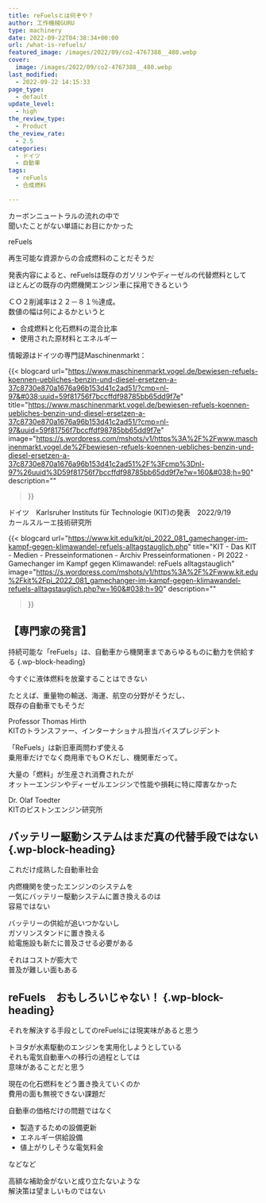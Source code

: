 ```yaml
---
title: reFuelsとは何ぞや？
author: 工作機械GURU
type: machinery
date: 2022-09-22T04:38:34+00:00
url: /what-is-refuels/
featured_image: /images/2022/09/co2-4767388__480.webp
cover:
  image: /images/2022/09/co2-4767388__480.webp
last_modified:
  - 2022-09-22 14:15:33
page_type:
  - default
update_level:
  - high
the_review_type:
  - Product
the_review_rate:
  - 2.5
categories:
  - ドイツ
  - 自動車
tags:
  - reFuels
  - 合成燃料

---
```

 

カーボンニュートラルの流れの中で  
聞いたことがない単語にお目にかかった

<span class="bold"><span class="fz-20px"><span class="fz-28px">reFuels</span></span></span>  
  
再生可能な資源からの合成燃料のことだそうだ

発表内容によると、reFuelsは既存のガソリンやディーゼルの代替燃料として  
ほとんどの既存の内燃機関エンジン車に採用できるという

ＣＯ２削減率は２２－８１％達成。  
数値の幅は何によるかというと

<ul class="wp-block-list">
  <li>
    合成燃料と化石燃料の混合比率
  </li>
  <li>
    使用された原材料とエネルギー
  </li>
</ul>

情報源はドイツの専門誌Maschinenmarkt：

{{< blogcard
url="https://www.maschinenmarkt.vogel.de/bewiesen-refuels-koennen-uebliches-benzin-und-diesel-ersetzen-a-37c8730e870a1676a96b153d41c2ad51/?cmp=nl-97&#038;uuid=59f81756f7bccffdf98785bb65dd9f7e"
title="https://www.maschinenmarkt.vogel.de/bewiesen-refuels-koennen-uebliches-benzin-und-diesel-ersetzen-a-37c8730e870a1676a96b153d41c2ad51/?cmp=nl-97&uuid=59f81756f7bccffdf98785bb65dd9f7e"
image="https://s.wordpress.com/mshots/v1/https%3A%2F%2Fwww.maschinenmarkt.vogel.de%2Fbewiesen-refuels-koennen-uebliches-benzin-und-diesel-ersetzen-a-37c8730e870a1676a96b153d41c2ad51%2F%3Fcmp%3Dnl-97%26uuid%3D59f81756f7bccffdf98785bb65dd9f7e?w=160&#038;h=90"
description=""
>}} 

ドイツ　Karlsruher Instituts für Technologie (KIT)の発表　2022/9/19  
カールスルーエ技術研究所

{{< blogcard
url="https://www.kit.edu/kit/pi_2022_081_gamechanger-im-kampf-gegen-klimawandel-refuels-alltagstauglich.php"
title="KIT - Das KIT - Medien - Presseinformationen - Archiv Presseinformationen - PI 2022 - Gamechanger im Kampf gegen Klimawandel: reFuels alltagstauglich"
image="https://s.wordpress.com/mshots/v1/https%3A%2F%2Fwww.kit.edu%2Fkit%2Fpi_2022_081_gamechanger-im-kampf-gegen-klimawandel-refuels-alltagstauglich.php?w=160&#038;h=90"
description=""
>}} 

## 【専門家の発言】  
持続可能な「reFuels」は、自動車から機関車まであらゆるものに動力を供給する {.wp-block-heading}

今すぐに液体燃料を放棄することはできない  
  
たとえば、重量物の輸送、海運、航空の分野がそうだし、  
既存の自動車でもそうだ  
  
Professor Thomas Hirth  
KITのトランスファー、インターナショナル担当バイスプレジデント

「ReFuels」は新旧車両問わず使える  
乗用車だけでなく商用車でもＯＫだし、機関車だって。  
  
大量の「燃料」が生産され消費されたが  
オットーエンジンやディーゼルエンジンで性能や損耗に特に障害なかった  
  
Dr. Olaf Toedter  
KITのピストンエンジン研究所

## バッテリー駆動システムはまだ真の代替手段ではない {.wp-block-heading}

これだけ成熟した自動車社会

内燃機関を使ったエンジンのシステムを  
一気にバッテリー駆動システムに置き換えるのは  
容易ではない

バッテリーの供給が追いつかないし  
ガソリンスタンドに置き換える  
給電施設も新たに普及させる必要がある

それはコストが膨大で  
普及が難しい面もある

## reFuels　おもしろいじゃない！ {.wp-block-heading}

それを解決する手段としてのreFuelsには現実味があると思う

トヨタが水素駆動のエンジンを実用化しようとしている  
それも電気自動車への移行の過程としては  
意味があることだと思う

現在の化石燃料をどう置き換えていくのか  
費用の面も無視できない課題だ

自動車の価格だけの問題ではなく

<ul class="wp-block-list">
  <li>
    製造するための設備更新
  </li>
  <li>
    エネルギー供給設備
  </li>
  <li>
    値上がりしそうな電気料金
  </li>
</ul>

などなど

高額な補助金がないと成り立たないような  
解決策は望ましいものではない